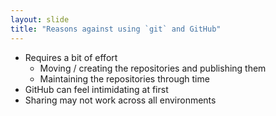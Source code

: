 ```yaml
---
layout: slide
title: "Reasons against using `git` and GitHub"
---
```

- Requires a bit of effort
    - Moving / creating the repositories and publishing them
    - Maintaining the repositories through time
- GitHub can feel intimidating at first
- Sharing may not work across all environments
